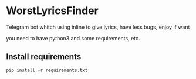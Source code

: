 # WorstLyricsFinder
Telegram bot whitch using inline to give lyrics, have less bugs, enjoy if want

you need to have python3 and some requirements, etc.

## Install requirements
```pip install -r requirements.txt```
